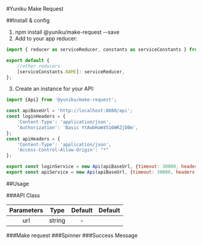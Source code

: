 #Yuniku Make Request

##Install & config

1. npm install @yuniku/make-request --save
1. Add to your app reducer:

```javascript
import { reducer as serviceReducer, constants as serviceConstants } from '@yuniku/make-request'

export default {
    //other reducers
    [serviceConstants.NAME]: serviceReducer,
};
```

3. Create an instance for your API:
```javascript
import {Api} from '@yuniku/make-request';

const apiBaseUrl = 'http://localhost:8080/api';
const loginHeaders = {
    'Content-Type': 'application/json',
    'Authorization': 'Basic YtAwbHaW4516WRZjDBm',
};
const apiHeaders = {
    'Content-Type': 'application/json',
    'Access-Control-Allow-Origin': "*"
};

export const loginService = new Api(apiBaseUrl, {timeout: 30000, headers: loginHeaders});
export const apiService = new Api(apiBaseUrl, {timeout: 30000, headers: apiHeaders});
```

##Usage

###API Class

| Parameters    | Type          | Default | Default |
| :-----------: |:-------------:| :-----:| -----:|
| url           | string        | -      |


###Make request
###Spinner
###Success Message

